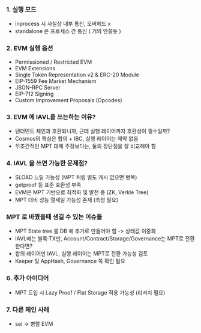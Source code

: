 ### 1. 실행 모드
- inprocess 시 사실상 내부 통신, 오버헤드 x
- standalone 은 프로세스 간 통신 ( 거의 안쓸듯 )

### 2. EVM 실행 옵션
- Permissioned / Restricted EVM
- EVM Extensions
- Single Token Representation v2 & ERC-20 Module
- EIP-1559 Fee Market Mechanism
- JSON-RPC Server
- EIP-712 Signing
- Custom Improvement Proposals (Opcodes)

### 3. EVM 에 IAVL을 쓰는하는 이유?
- 텐더민트 체인과 호환되니까, 근데 실행 레이어까지 호환성이 필수일까?
- Cosmos의 핵심은 합의 + IBC, 실행 레이어는 제약 없음
- 무조건적인 MPT 대체 주장보다는, 둘의 장단점을 잘 비교해야 함

### 4. IAVL 을 쓰면 가능한 문제점?
- SLOAD 느릴 가능성 (MPT 처럼 별도 캐시 없으면 병목)
- getproof 등 표준 호환성 부족
- EVM은 MPT 기반으로 최적화 및 발전 중 (ZK, Verkle Tree)
- MPT 대비 성능 열세일 가능성 존재 (측정 필요)

### MPT 로 바꿨을때 생길 수 있는 이슈들
- MPT State tree 를 DB 에 추가로 만들어야 함 -> 상태값 이중화
- IAVL에는 블록·TX만, Account/Contract/Storage/Governance는 MPT로 전환한다면?
- 합의 레이어만 IAVL, 실행 레이어는 MPT로 전환 가능성 검토
- Keeper 및 AppHash, Governance 쪽 확인 필요

### 6. 추가 아이디어
- MPT 도입 시 Lazy Proof / Flat Storage 적용 가능성 (리서치 필요)

### 7. 다른 체인 사례
- sei → 병렬 EVM